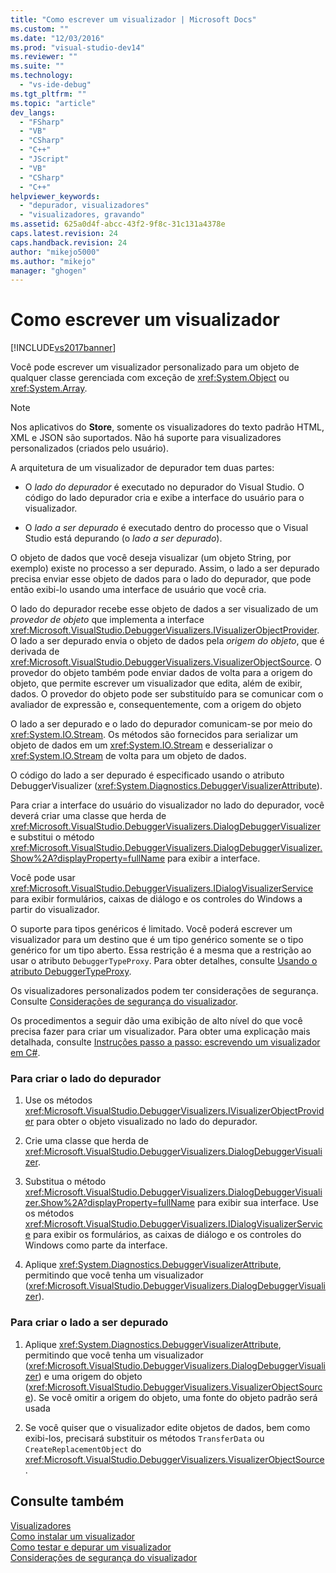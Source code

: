 ```yaml
---
title: "Como escrever um visualizador | Microsoft Docs"
ms.custom: ""
ms.date: "12/03/2016"
ms.prod: "visual-studio-dev14"
ms.reviewer: ""
ms.suite: ""
ms.technology: 
  - "vs-ide-debug"
ms.tgt_pltfrm: ""
ms.topic: "article"
dev_langs: 
  - "FSharp"
  - "VB"
  - "CSharp"
  - "C++"
  - "JScript"
  - "VB"
  - "CSharp"
  - "C++"
helpviewer_keywords: 
  - "depurador, visualizadores"
  - "visualizadores, gravando"
ms.assetid: 625a0d4f-abcc-43f2-9f8c-31c131a4378e
caps.latest.revision: 24
caps.handback.revision: 24
author: "mikejo5000"
ms.author: "mikejo"
manager: "ghogen"
---
```

# Como escrever um visualizador
[!INCLUDE[vs2017banner](../code-quality/includes/vs2017banner.md)]

Você pode escrever um visualizador personalizado para um objeto de qualquer classe gerenciada com exceção de <xref:System.Object> ou <xref:System.Array>.  
  
> [!NOTE]
>  Nos aplicativos do **Store**, somente os visualizadores do texto padrão HTML, XML e JSON são suportados.  Não há suporte para visualizadores personalizados \(criados pelo usuário\).  
  
 A arquitetura de um visualizador de depurador tem duas partes:  
  
-   O *lado do depurador* é executado no depurador do Visual Studio.  O código do lado depurador cria e exibe a interface do usuário para o visualizador.  
  
-   O *lado a ser depurado* é executado dentro do processo que o Visual Studio está depurando \(o *lado a ser depurado*\).  
  
 O objeto de dados que você deseja visualizar \(um objeto String, por exemplo\) existe no processo a ser depurado.  Assim, o lado a ser depurado precisa enviar esse objeto de dados para o lado do depurador, que pode então exibi\-lo usando uma interface de usuário que você cria.  
  
 O lado do depurador recebe esse objeto de dados a ser visualizado de um *provedor de objeto* que implementa a interface <xref:Microsoft.VisualStudio.DebuggerVisualizers.IVisualizerObjectProvider>.  O lado a ser depurado envia o objeto de dados pela *origem do objeto*, que é derivada de <xref:Microsoft.VisualStudio.DebuggerVisualizers.VisualizerObjectSource>.  O provedor do objeto também pode enviar dados de volta para a origem do objeto, que permite escrever um visualizador que edita, além de exibir, dados.  O provedor do objeto pode ser substituído para se comunicar com o avaliador de expressão e, consequentemente, com a origem do objeto  
  
 O lado a ser depurado e o lado do depurador comunicam\-se por meio do <xref:System.IO.Stream>.  Os métodos são fornecidos para serializar um objeto de dados em um <xref:System.IO.Stream> e desserializar o <xref:System.IO.Stream> de volta para um objeto de dados.  
  
 O código do lado a ser depurado é especificado usando o atributo DebuggerVisualizer \(<xref:System.Diagnostics.DebuggerVisualizerAttribute>\).  
  
 Para criar a interface do usuário do visualizador no lado do depurador, você deverá criar uma classe que herda de <xref:Microsoft.VisualStudio.DebuggerVisualizers.DialogDebuggerVisualizer> e substitui o método <xref:Microsoft.VisualStudio.DebuggerVisualizers.DialogDebuggerVisualizer.Show%2A?displayProperty=fullName> para exibir a interface.  
  
 Você pode usar <xref:Microsoft.VisualStudio.DebuggerVisualizers.IDialogVisualizerService> para exibir formulários, caixas de diálogo e os controles do Windows a partir do visualizador.  
  
 O suporte para tipos genéricos é limitado.  Você poderá escrever um visualizador para um destino que é um tipo genérico somente se o tipo genérico for um tipo aberto.  Essa restrição é a mesma que a restrição ao usar o atributo `DebuggerTypeProxy`.  Para obter detalhes, consulte [Usando o atributo DebuggerTypeProxy](../debugger/using-debuggertypeproxy-attribute.md).  
  
 Os visualizadores personalizados podem ter considerações de segurança.  Consulte [Considerações de segurança do visualizador](../debugger/visualizer-security-considerations.md).  
  
 Os procedimentos a seguir dão uma exibição de alto nível do que você precisa fazer para criar um visualizador.  Para obter uma explicação mais detalhada, consulte [Instruções passo a passo: escrevendo um visualizador em C\#](../debugger/walkthrough-writing-a-visualizer-in-csharp.md).  
  
### Para criar o lado do depurador  
  
1.  Use os métodos <xref:Microsoft.VisualStudio.DebuggerVisualizers.IVisualizerObjectProvider> para obter o objeto visualizado no lado do depurador.  
  
2.  Crie uma classe que herda de <xref:Microsoft.VisualStudio.DebuggerVisualizers.DialogDebuggerVisualizer>.  
  
3.  Substitua o método <xref:Microsoft.VisualStudio.DebuggerVisualizers.DialogDebuggerVisualizer.Show%2A?displayProperty=fullName> para exibir sua interface.  Use os métodos <xref:Microsoft.VisualStudio.DebuggerVisualizers.IDialogVisualizerService> para exibir os formulários, as caixas de diálogo e os controles do Windows como parte da interface.  
  
4.  Aplique <xref:System.Diagnostics.DebuggerVisualizerAttribute>, permitindo que você tenha um visualizador \(<xref:Microsoft.VisualStudio.DebuggerVisualizers.DialogDebuggerVisualizer>\).  
  
### Para criar o lado a ser depurado  
  
1.  Aplique <xref:System.Diagnostics.DebuggerVisualizerAttribute>, permitindo que você tenha um visualizador \(<xref:Microsoft.VisualStudio.DebuggerVisualizers.DialogDebuggerVisualizer>\) e uma origem do objeto \(<xref:Microsoft.VisualStudio.DebuggerVisualizers.VisualizerObjectSource>\).  Se você omitir a origem do objeto, uma fonte do objeto padrão será usada  
  
2.  Se você quiser que o visualizador edite objetos de dados, bem como exibi\-los, precisará substituir os métodos `TransferData` ou `CreateReplacementObject` do <xref:Microsoft.VisualStudio.DebuggerVisualizers.VisualizerObjectSource>.  
  
## Consulte também  
 [Visualizadores](../debugger/create-custom-visualizers-of-data.md)   
 [Como instalar um visualizador](../debugger/how-to-install-a-visualizer.md)   
 [Como testar e depurar um visualizador](../Topic/How%20to:%20Test%20and%20Debug%20a%20Visualizer.md)   
 [Considerações de segurança do visualizador](../debugger/visualizer-security-considerations.md)